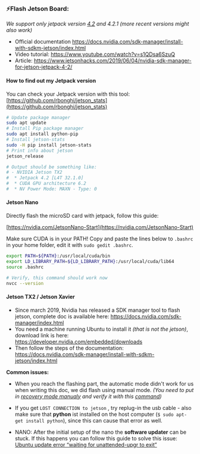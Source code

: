 ### ⚡️Flash Jetson Board:

*We support only jetpack version [4.2](https://developer.nvidia.com/jetpack-4_2) and 4.2.1 (more recent versions might also work)*

- Official documentation https://docs.nvidia.com/sdk-manager/install-with-sdkm-jetson/index.html
- Video tutorial: https://www.youtube.com/watch?v=s1QDsa6SzuQ 
- Article: https://www.jetsonhacks.com/2019/06/04/nvidia-sdk-manager-for-jetson-jetpack-4-2/

#### How to find out my Jetpack version

You can check your Jetpack version with this tool: [https://github.com/rbonghi/jetson_stats](https://github.com/rbonghi/jetson_stats)

```bash
# Update package manager
sudo apt update
# Install Pip package manager
sudo apt install python-pip
# Install jetson-stats
sudo -H pip install jetson-stats
# Print info about jetson
jetson_release

# Output should be something like:
# - NVIDIA Jetson TX2
#  * Jetpack 4.2 [L4T 32.1.0]
#  * CUDA GPU architecture 6.2
#  * NV Power Mode: MAXN - Type: 0
```

#### Jetson Nano

Directly flash the microSD card with jetpack, follow this guide:

[https://nvidia.com/JetsonNano-Start](https://nvidia.com/JetsonNano-Start)

Make sure CUDA is in your PATH! Copy and paste the lines below to `.bashrc` in your home folder, edit it with `sudo gedit .bashrc`.

```bash
export PATH=${PATH}:/usr/local/cuda/bin
export LD_LIBRARY_PATH=${LD_LIBRARY_PATH}:/usr/local/cuda/lib64
source .bashrc
```

```bash
# Verify, this command should work now
nvcc --version
```

#### Jetson TX2 / Jetson Xavier

- Since march 2019, Nvidia has released a SDK manager tool to flash jetson, complete doc is available here: https://docs.nvidia.com/sdk-manager/index.html 
- You need a machine running Ubuntu to install it *(that is not the jetson)*, download link is here: https://developer.nvidia.com/embedded/downloads
- Then follow the steps of the documentation: https://docs.nvidia.com/sdk-manager/install-with-sdkm-jetson/index.html 

**Common issues:**

- When you reach the flashing part, the automatic mode didn't work for us when writing this doc, we did flash using manual mode. *(You need to put in [recovery mode manualy](https://www.youtube.com/watch?v=HaDy9tryzWc) and verify it with this [command](https://devtalk.nvidia.com/default/topic/1006401/jetson-tx2/not-able-to-get-into-recovery-mode/post/5205375/#5205375))*

- If you get `LOST CONNECTION to jetson` , try replug-in the usb cable - also make sure that **python** ist installed on the host computer (`$ sudo apt-get install python`), since this can cause that error as well.

- NANO: After the initial setup of the nano the **software updater** can be stuck. If this happens you can follow this guide to solve this issue: [Ubuntu update error “waiting for unattended-upgr to exit”
](https://unix.stackexchange.com/questions/374748/ubuntu-update-error-waiting-for-unattended-upgr-to-exit)
